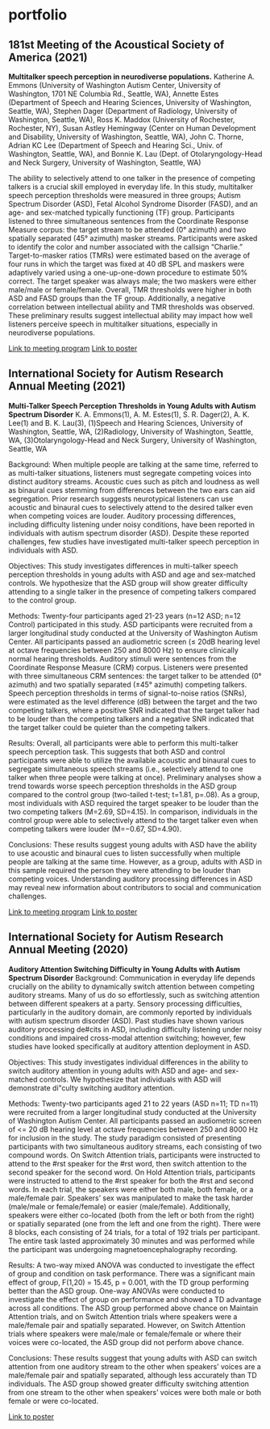 # portfolio

## 181st Meeting of the Acoustical Society of America (2021)
**Multitalker speech perception in neurodiverse populations.**
Katherine A. Emmons (University of Washington Autism Center, University of Washington, 1701 NE Columbia Rd., Seattle, WA), Annette Estes (Department of Speech and Hearing Sciences, University of Washington, Seattle, WA), Stephen Dager (Department of Radiology, University of Washington, Seattle, WA), Ross K. Maddox (University of Rochester, Rochester, NY),
Susan Astley Hemingway (Center on Human Development and Disability, University of Washington, Seattle, WA), John C. Thorne, Adrian KC Lee (Department of Speech and Hearing Sci., Univ. of Washington, Seattle, WA), and Bonnie K. Lau (Dept. of Otolaryngology-Head and Neck Surgery, University of Washington, Seattle, WA)

The ability to selectively attend to one talker in the presence of competing talkers is a crucial skill employed in everyday life. In this study, multitalker speech perception thresholds were measured in three groups; Autism Spectrum Disorder (ASD), Fetal Alcohol Syndrome Disorder (FASD), and an age- and sex-matched typically functioning (TF) group. Participants listened to three simultaneous sentences from the Coordinate Response Measure corpus: the target stream to be attended (0° azimuth) and two spatially
separated (45° azimuth) masker streams. Participants were asked to identify the color and number associated with the callsign “Charlie.” Target-to-masker ratios (TMRs) were estimated based on the average of four runs in which the target was fixed at 40 dB SPL and maskers were adaptively varied using a one-up-one-down procedure to estimate 50% correct. The target
speaker was always male; the two maskers were either male/male or female/female. Overall, TMR thresholds were higher in both ASD and FASD groups than the TF group. Additionally, a negative correlation between intellectual ability and TMR thresholds was observed. These preliminary results suggest intellectual ability may impact how well listeners perceive
speech in multitalker situations, especially in neurodiverse populations.

[Link to meeting program](https://acousticalsociety.org/wp-content/uploads/2022/01/Seattle_Program.pdf)
[Link to poster](/portfolio/Emmons_et_al_2021_ASA.pdf)

## International Society for Autism Research Annual Meeting (2021)
**Multi-Talker Speech Perception Thresholds in Young Adults with Autism Spectrum Disorder**
K. A. Emmons(1), A. M. Estes(1), S. R. Dager(2), A. K. Lee(1) and B. K. Lau(3), 
(1)Speech and Hearing Sciences, University of Washington, Seattle, WA, (2)Radiology, University of Washington, Seattle, WA, (3)Otolaryngology-Head and Neck Surgery, University of
Washington, Seattle, WA

Background: When multiple people are talking at the same time, referred to as multi-talker situations, listeners must segregate competing voices into distinct auditory streams. Acoustic cues such as pitch and loudness as well as binaural cues stemming from differences between the two ears can aid segregation. Prior research suggests neurotypical listeners can use acoustic and binaural cues to selectively attend to the desired talker even when competing voices are louder. Auditory processing differences, including difficulty listening under noisy conditions, have been reported in individuals with autism spectrum disorder (ASD). Despite these reported challenges, few studies have investigated multi-talker speech perception in individuals with ASD.

Objectives: This study investigates differences in multi-talker speech perception thresholds in young adults with ASD and age and sex-matched controls. We hypothesize that the ASD group will show greater difficulty attending to a single talker in the presence of competing talkers compared to the control group.

Methods: Twenty-four participants aged 21-23 years (n=12 ASD; n=12 Control) participated in this study. ASD participants were recruited from a larger longitudinal study conducted at the University of Washington Autism Center. All participants passed an audiometric screen (≤ 20dB hearing level at octave frequencies between 250 and 8000 Hz) to ensure clinically normal hearing thresholds. Auditory stimuli were sentences from the Coordinate Response Measure (CRM) corpus. Listeners were presented with three simultaneous CRM sentences: the target talker to be attended (0° azimuth) and two spatially separated (±45° azimuth) competing talkers. Speech perception thresholds in terms of signal-to-noise ratios (SNRs), were estimated as the level difference (dB) between the target and the two competing talkers, where a positive SNR indicated that the target talker had to be louder than the competing talkers and a negative SNR indicated that the target talker could be quieter than the competing talkers.

Results: Overall, all participants were able to perform this multi-talker speech perception task. This suggests that both ASD and control participants were able to utilize the available acoustic and binaural cues to segregate simultaneous speech streams (i.e., selectively attend to one talker when three people were talking at once). Preliminary analyses show a trend towards worse speech perception thresholds in the ASD group compared to the control group (two-tailed t-test; t=1.81, p=.08). As a group, most individuals with ASD required the target speaker to be louder than the two competing talkers (M=2.69, SD=4.15). In comparison, individuals in the control group were able to selectively attend to the target talker even when competing talkers were louder (M=−0.67, SD=4.90).

Conclusions: These results suggest young adults with ASD have the ability to use acoustic and binaural cues to listen successfully when multiple people are talking at the same time. However, as a group, adults with ASD in this sample required the person they were attending to be louder than competing voices. Understanding auditory processing differences in ASD may reveal new information about contributors to social and communication challenges. 

[Link to meeting program](https://cdn.ymaws.com/www.autism-insar.org/resource/resmgr/docs/annualmeeting/Abstract_Book_INSAR2021Virtu.pdf)
[Link to poster](/portfolio/Emmons_et_al_INSAR2021.pdf)

## International Society for Autism Research Annual Meeting (2020)
**Auditory Attention Switching Difficulty in Young Adults with Autism Spectrum Disorder**
Background: Communication in everyday life depends crucially on the ability to dynamically switch attention between competing auditory streams. Many of us do so effortlessly, such as switching attention between different speakers at a party. Sensory processing difficulties, particularly in the auditory domain, are commonly reported by individuals with autism spectrum disorder (ASD). Past studies have shown various auditory processing de#cits in ASD, including difficulty listening under noisy conditions and impaired cross-modal attention switching; however, few studies have looked specifically at auditory attention deployment in ASD.

Objectives: This study investigates individual differences in the ability to switch auditory attention in young adults with ASD and age- and sex-matched controls. We hypothesize that individuals with ASD will demonstrate di"culty switching auditory attention.

Methods: Twenty-two participants aged 21 to 22 years (ASD n=11; TD n=11) were recruited from a larger longitudinal study conducted at the University of Washington Autism Center. All participants passed an audiometric screen of <= 20 dB hearing level at octave frequencies between 250 and 8000 Hz for inclusion in the study. The study paradigm consisted of presenting participants with two simultaneous auditory streams, each consisting of two compound words. On Switch Attention trials, participants were instructed to attend to the #rst speaker for the #rst word, then switch attention to the second speaker for the second word. On Hold Attention trials, participants were instructed to attend to the #rst speaker for both the #rst and second words. In each trial, the speakers were either both male, both female, or a male/female pair. Speakers’ sex was manipulated to make the task harder (male/male or female/female) or easier (male/female). Additionally, speakers were either co-located (both from the left or both from the right) or spatially separated (one from the left and one from the right). There were 8 blocks, each consisting of 24 trials, for a total of 192 trials per participant. The entire task lasted approximately 30 minutes and was performed while the participant was undergoing magnetoencephalography recording.

Results: A two-way mixed ANOVA was conducted to investigate the effect of group and condition on task performance. There was a significant main effect of group, F(1,20) = 15.45, p = 0.001, with the TD group performing better than the ASD group. One-way ANOVAs were conducted to investigate the effect of group on performance and showed a TD advantage across all conditions. The ASD group performed above chance on Maintain Attention trials, and on Switch Attention trials where speakers were a male/female pair and spatially separated. However, on Switch Attention trials where speakers were male/male or female/female or where their voices were co-located, the ASD group did not perform above chance.

Conclusions: These results suggest that young adults with ASD can switch attention from one auditory stream to the other when speakers’ voices are a male/female pair and spatially separated, although less accurately than TD individuals. The ASD group showed greater difficulty switching attention from one stream to the other when speakers’ voices were both male or both female or were co-located.

[Link to poster](portfolio/Emmons_et_al_INSAR2020.pdf)

